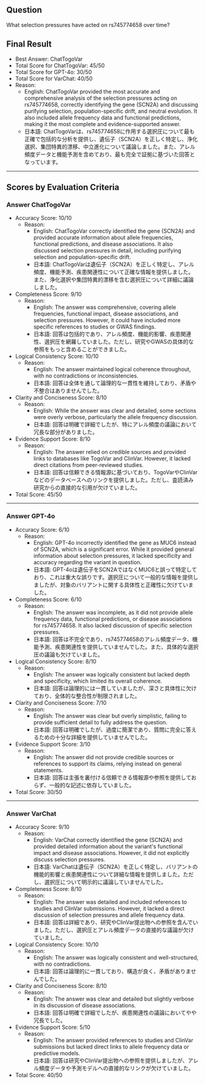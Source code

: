 ## Question

What selection pressures have acted on rs745774658 over time?

## Final Result

- Best Answer: ChatTogoVar
- Total Score for ChatTogoVar: 45/50
- Total Score for GPT-4o: 30/50
- Total Score for VarChat: 40/50
- Reason:
  - English: ChatTogoVar provided the most accurate and comprehensive analysis of the selection pressures acting on rs745774658, correctly identifying the gene (SCN2A) and discussing purifying selection, population-specific drift, and neutral evolution. It also included allele frequency data and functional predictions, making it the most complete and evidence-supported answer.
  - 日本語: ChatTogoVarは、rs745774658に作用する選択圧について最も正確で包括的な分析を提供し、遺伝子（SCN2A）を正しく特定し、浄化選択、集団特異的漂移、中立進化について議論しました。また、アレル頻度データと機能予測を含めており、最も完全で証拠に基づいた回答となっています。

---

## Scores by Evaluation Criteria

### Answer ChatTogoVar
- Accuracy Score: 10/10
  - Reason: 
    - English: ChatTogoVar correctly identified the gene (SCN2A) and provided accurate information about allele frequencies, functional predictions, and disease associations. It also discussed selection pressures in detail, including purifying selection and population-specific drift.
    - 日本語: ChatTogoVarは遺伝子（SCN2A）を正しく特定し、アレル頻度、機能予測、疾患関連性について正確な情報を提供しました。また、浄化選択や集団特異的漂移を含む選択圧について詳細に議論しました。
- Completeness Score: 9/10
  - Reason: 
    - English: The answer was comprehensive, covering allele frequencies, functional impact, disease associations, and selection pressures. However, it could have included more specific references to studies or GWAS findings.
    - 日本語: 回答は包括的であり、アレル頻度、機能的影響、疾患関連性、選択圧を網羅していました。ただし、研究やGWASの具体的な参照をもっと含めることができました。
- Logical Consistency Score: 10/10
  - Reason: 
    - English: The answer maintained logical coherence throughout, with no contradictions or inconsistencies.
    - 日本語: 回答は全体を通して論理的な一貫性を維持しており、矛盾や不整合はありませんでした。
- Clarity and Conciseness Score: 8/10
  - Reason: 
    - English: While the answer was clear and detailed, some sections were overly verbose, particularly the allele frequency discussion.
    - 日本語: 回答は明確で詳細でしたが、特にアレル頻度の議論において冗長な部分がありました。
- Evidence Support Score: 8/10
  - Reason: 
    - English: The answer relied on credible sources and provided links to databases like TogoVar and ClinVar. However, it lacked direct citations from peer-reviewed studies.
    - 日本語: 回答は信頼できる情報源に基づいており、TogoVarやClinVarなどのデータベースへのリンクを提供しました。ただし、査読済み研究からの直接的な引用が欠けていました。
- Total Score: 45/50

---

### Answer GPT-4o
- Accuracy Score: 6/10
  - Reason: 
    - English: GPT-4o incorrectly identified the gene as MUC6 instead of SCN2A, which is a significant error. While it provided general information about selection pressures, it lacked specificity and accuracy regarding the variant in question.
    - 日本語: GPT-4oは遺伝子をSCN2AではなくMUC6と誤って特定しており、これは重大な誤りです。選択圧について一般的な情報を提供しましたが、対象のバリアントに関する具体性と正確性に欠けていました。
- Completeness Score: 6/10
  - Reason: 
    - English: The answer was incomplete, as it did not provide allele frequency data, functional predictions, or disease associations for rs745774658. It also lacked discussion of specific selection pressures.
    - 日本語: 回答は不完全であり、rs745774658のアレル頻度データ、機能予測、疾患関連性を提供していませんでした。また、具体的な選択圧の議論も欠けていました。
- Logical Consistency Score: 8/10
  - Reason: 
    - English: The answer was logically consistent but lacked depth and specificity, which limited its overall coherence.
    - 日本語: 回答は論理的には一貫していましたが、深さと具体性に欠けており、全体的な整合性が制限されました。
- Clarity and Conciseness Score: 7/10
  - Reason: 
    - English: The answer was clear but overly simplistic, failing to provide sufficient detail to fully address the question.
    - 日本語: 回答は明確でしたが、過度に簡潔であり、質問に完全に答えるための十分な詳細を提供していませんでした。
- Evidence Support Score: 3/10
  - Reason: 
    - English: The answer did not provide credible sources or references to support its claims, relying instead on general statements.
    - 日本語: 回答は主張を裏付ける信頼できる情報源や参照を提供しておらず、一般的な記述に依存していました。
- Total Score: 30/50

---

### Answer VarChat
- Accuracy Score: 9/10
  - Reason: 
    - English: VarChat correctly identified the gene (SCN2A) and provided detailed information about the variant's functional impact and disease associations. However, it did not explicitly discuss selection pressures.
    - 日本語: VarChatは遺伝子（SCN2A）を正しく特定し、バリアントの機能的影響と疾患関連性について詳細な情報を提供しました。ただし、選択圧について明示的に議論していませんでした。
- Completeness Score: 8/10
  - Reason: 
    - English: The answer was detailed and included references to studies and ClinVar submissions. However, it lacked a direct discussion of selection pressures and allele frequency data.
    - 日本語: 回答は詳細であり、研究やClinVar提出物への参照を含んでいました。ただし、選択圧とアレル頻度データの直接的な議論が欠けていました。
- Logical Consistency Score: 10/10
  - Reason: 
    - English: The answer was logically consistent and well-structured, with no contradictions.
    - 日本語: 回答は論理的に一貫しており、構造が良く、矛盾がありませんでした。
- Clarity and Conciseness Score: 8/10
  - Reason: 
    - English: The answer was clear and detailed but slightly verbose in its discussion of disease associations.
    - 日本語: 回答は明確で詳細でしたが、疾患関連性の議論においてやや冗長でした。
- Evidence Support Score: 5/10
  - Reason: 
    - English: The answer provided references to studies and ClinVar submissions but lacked direct links to allele frequency data or predictive models.
    - 日本語: 回答は研究やClinVar提出物への参照を提供しましたが、アレル頻度データや予測モデルへの直接的なリンクが欠けていました。
- Total Score: 40/50